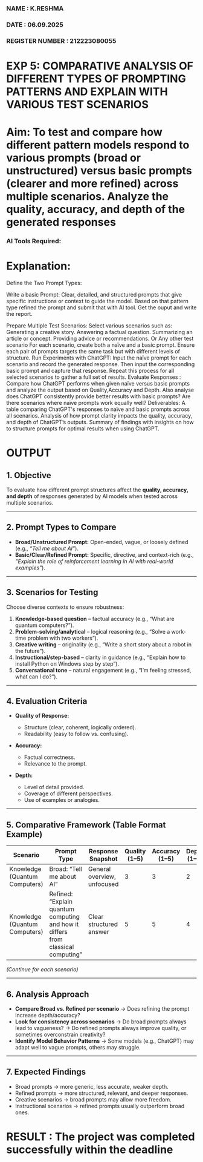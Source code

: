 ### NAME : K.RESHMA
### DATE : 06.09.2025
### REGISTER NUMBER : 212223080055

# EXP 5: COMPARATIVE ANALYSIS OF DIFFERENT TYPES OF PROMPTING PATTERNS AND EXPLAIN WITH VARIOUS TEST SCENARIOS

# Aim: To test and compare how different pattern models respond to various prompts (broad or unstructured) versus basic prompts (clearer and more refined) across multiple scenarios.  Analyze the quality, accuracy, and depth of the generated responses 

### AI Tools Required: 

# Explanation: 
Define the Two Prompt Types:

Write a basic Prompt: Clear, detailed, and structured prompts that give specific instructions or context to guide the model.
Based on that pattern type refined the prompt and submit that with AI tool.
Get the ouput and write the report.

Prepare Multiple Test Scenarios:
Select various scenarios such as:
Generating a creative story.
Answering a factual question.
Summarizing an article or concept.
Providing advice or recommendations.
Or Any other test scenario
For each scenario, create both a naïve and a basic prompt. Ensure each pair of prompts targets the same task but with different levels of structure.
Run Experiments with ChatGPT:
Input the naïve prompt for each scenario and record the generated response.
Then input the corresponding basic prompt and capture that response.
Repeat this process for all selected scenarios to gather a full set of results.
Evaluate Responses : 
	Compare how ChatGPT performs when given naïve versus basic prompts and analyze the output based on Quality,Accuracy and Depth. Also analyse does ChatGPT consistently provide better results with basic prompts? Are there scenarios where naïve prompts work equally well?
Deliverables:
A table comparing ChatGPT's responses to naïve and basic prompts across all scenarios.
Analysis of how prompt clarity impacts the quality, accuracy, and depth of ChatGPT’s outputs.
Summary of findings with insights on how to structure prompts for optimal results when using ChatGPT.


# OUTPUT
## **1. Objective**

To evaluate how different prompt structures affect the **quality, accuracy, and depth** of responses generated by AI models when tested across multiple scenarios.

---

## **2. Prompt Types to Compare**

* **Broad/Unstructured Prompt:** Open-ended, vague, or loosely defined (e.g., *“Tell me about AI”*).
* **Basic/Clear/Refined Prompt:** Specific, directive, and context-rich (e.g., *“Explain the role of reinforcement learning in AI with real-world examples”*).

---

## **3. Scenarios for Testing**

Choose diverse contexts to ensure robustness:

1. **Knowledge-based question** – factual accuracy (e.g., “What are quantum computers?”).
2. **Problem-solving/analytical** – logical reasoning (e.g., “Solve a work-time problem with two workers”).
3. **Creative writing** – originality (e.g., “Write a short story about a robot in the future”).
4. **Instructional/step-based** – clarity in guidance (e.g., “Explain how to install Python on Windows step by step”).
5. **Conversational tone** – natural engagement (e.g., “I’m feeling stressed, what can I do?”).

---

## **4. Evaluation Criteria**

* **Quality of Response:**

  * Structure (clear, coherent, logically ordered).
  * Readability (easy to follow vs. confusing).

* **Accuracy:**

  * Factual correctness.
  * Relevance to the prompt.

* **Depth:**

  * Level of detail provided.
  * Coverage of different perspectives.
  * Use of examples or analogies.

---

## **5. Comparative Framework (Table Format Example)**

| Scenario                      | Prompt Type                                                                      | Response Snapshot           | Quality (1–5) | Accuracy (1–5) | Depth (1–5) | Observations          |
| ----------------------------- | -------------------------------------------------------------------------------- | --------------------------- | ------------- | -------------- | ----------- | --------------------- |
| Knowledge (Quantum Computers) | Broad: “Tell me about AI”                                                        | General overview, unfocused | 3             | 3              | 2           | Missed quantum detail |
| Knowledge (Quantum Computers) | Refined: “Explain quantum computing and how it differs from classical computing” | Clear structured answer     | 5             | 5              | 4           | Targeted, accurate    |

*(Continue for each scenario)*

---

## **6. Analysis Approach**

* **Compare Broad vs. Refined per scenario**
  → Does refining the prompt increase depth/accuracy?
* **Look for consistency across scenarios**
  → Do broad prompts always lead to vagueness?
  → Do refined prompts always improve quality, or sometimes overconstrain creativity?
* **Identify Model Behavior Patterns**
  → Some models (e.g., ChatGPT) may adapt well to vague prompts, others may struggle.

---

## **7. Expected Findings**

* Broad prompts → more generic, less accurate, weaker depth.
* Refined prompts → more structured, relevant, and deeper responses.
* Creative scenarios → broad prompts may allow more freedom.
* Instructional scenarios → refined prompts usually outperform broad ones.
  
# RESULT : The project was completed successfully within the deadline
